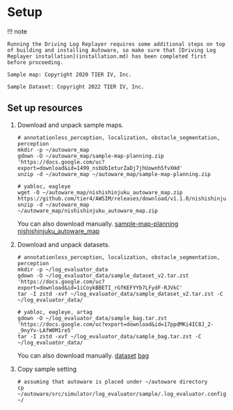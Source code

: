 # Setup

!!! note

    Running the Driving Log Replayer requires some additional steps on top of building and installing Autoware, so make sure that [Driving Log Replayer installation](installation.md) has been completed first before proceeding.

    Sample map: Copyright 2020 TIER IV, Inc.

    Sample Dataset: Copyright 2022 TIER IV, Inc.

## Set up resources

1. Download and unpack sample maps.

   ```shell
   # annotationless_perception, localization, obstacle_segmentation, perception
   mkdir -p ~/autoware_map
   gdown -O ~/autoware_map/sample-map-planning.zip 'https://docs.google.com/uc?export=download&id=1499_nsbUbIeturZaDj7jhUownh5fvXHd'
   unzip -d ~/autoware_map ~/autoware_map/sample-map-planning.zip

   # yabloc, eagleye
   wget -O ~/autoware_map/nishishinjuku_autoware_map.zip https://github.com/tier4/AWSIM/releases/download/v1.1.0/nishishinjuku_autoware_map.zip
   unzip -d ~/autoware_map ~/autoware_map/nishishinjuku_autoware_map.zip
   ```

   You can also download manually.
   [sample-map-planning](https://drive.google.com/file/d/1499_nsbUbIeturZaDj7jhUownh5fvXHd/view)
   [nishishinjuku_autoware_map](https://github.com/tier4/AWSIM/releases/tag/v1.1.0)

2. Download and unpack datasets.

   ```shell
   # annotationless_perception, localization, obstacle_segmentation, perception
   mkdir -p ~/log_evaluator_data
   gdown -O ~/log_evaluator_data/sample_dataset_v2.tar.zst 'https://docs.google.com/uc?export=download&id=1iCoykBBETI_rGfKEFYYb7LFydF-RJVkC'
   tar -I zstd -xvf ~/log_evaluator_data/sample_dataset_v2.tar.zst -C ~/log_evaluator_data/

   # yabloc, eagleye, artag
   gdown -O ~/log_evaluator_data/sample_bag.tar.zst 'https://docs.google.com/uc?export=download&id=17ppdMKi4IC8J_2-_9nyYv-LAfW0M1re5'
   tar -I zstd -xvf ~/log_evaluator_data/sample_bag.tar.zst -C ~/log_evaluator_data/
   ```

   You can also download manually.
   [dataset](https://drive.google.com/file/d/1iCoykBBETI_rGfKEFYYb7LFydF-RJVkC/view)
   [bag](https://drive.google.com/file/d/17ppdMKi4IC8J_2-_9nyYv-LAfW0M1re5/view)

3. Copy sample setting

   ```shell
   # assuming that autoware is placed under ~/autoware directory
   cp ~/autoware/src/simulator/log_evaluator/sample/.log_evaluator.config.toml ~/
   ```
